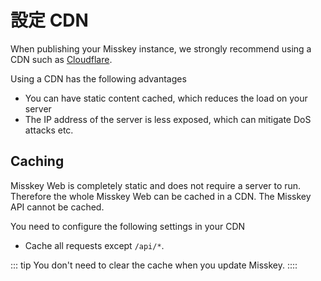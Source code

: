# 設定 CDN
When publishing your Misskey instance, we strongly recommend using a CDN such as [Cloudflare](https://www.cloudflare.com/).

Using a CDN has the following advantages
- You can have static content cached, which reduces the load on your server
- The IP address of the server is less exposed, which can mitigate DoS attacks etc.

## Caching
Misskey Web is completely static and does not require a server to run. Therefore the whole Misskey Web can be cached in a CDN.
The Misskey API cannot be cached.

You need to configure the following settings in your CDN
- Cache all requests except `/api/*`.

::: tip
You don't need to clear the cache when you update Misskey.
::::
